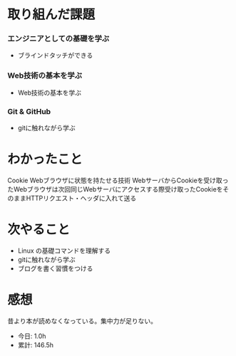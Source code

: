 # 取り組んだ課題
### エンジニアとしての基礎を学ぶ
* ブラインドタッチができる
### Web技術の基本を学ぶ
* Web技術の基本を学ぶ
### Git & GitHub
* gitに触れながら学ぶ
# わかったこと
Cookie 
Webブラウザに状態を持たせる技術
WebサーバからCookieを受け取ったWebブラウザは次回同じWebサーバにアクセスする際受け取ったCookieをそのままHTTPリクエスト・ヘッダに入れて送る

# 次やること
* Linux の基礎コマンドを理解する
* gitに触れながら学ぶ
* ブログを書く習慣をつける
# 感想
昔より本が読めなくなっている。集中力が足りない。
* 今日: 1.0h
* 累計: 146.5h
